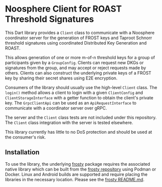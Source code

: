 # Noosphere Client for ROAST Threshold Signatures

This Dart library provides a `Client` class to communicate with a Noosphere
coordinator server for the generation of FROST keys and Taproot Schnorr
threshold signatures using coordinated Distributed Key Generation and ROAST.

This allows generation of one or more m-of-n threshold keys for a group of
participants given by a `GroupConfig`. Clients can request new DKGs or
signatures from the group, and may accept or reject requests made by others.
Clients can also construct the underlying private keys of a FROST key by sharing
their secret shares using E2E encryption.

Consumers of the library should usually use the high-level `Client` class. The
`login()` method allows a client to login with a given `ClientConfig` and
`ClientStorageInterface` with a getter function to obtain the client's private
key. The `GrpcClientApi` can be used as an `ApiRequestInterface` to communicate
with a coordinator server over gRPC.

The server and the `Client` class tests are not included under this repository.
The `Client` class integration with the server is tested elsewhere.

This library currently has little to no DoS protection and should be used at the
consumer's risk.

## Installation

To use the library, the underlying [frosty](https://pub.dev/packages/frosty)
package requires the associated native library which can be built from the
[frosty repository](https://github.com/peercoin/frosty) using Podman or Docker.
Linux and Android builds are supported and require placing the libraries in the
necessary location. Please see the
[frosty README.md](https://github.com/peercoin/frosty).
